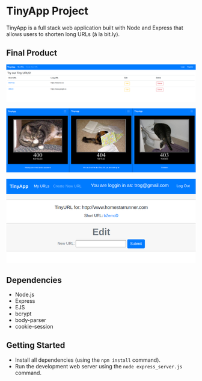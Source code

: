 # TinyApp Project

TinyApp is a full stack web application built with Node and Express that allows users to shorten long URLs (à la bit.ly).

## Final Product

!["TinyApp - Homepage"](https://raw.githubusercontent.com/0lgaP/tinyapp/master/docs/tinyapphomepage.png)

!["Enterprise grade errors!"](https://raw.githubusercontent.com/0lgaP/tinyapp/master/docs/errors.png)

!["Create a new URL"](https://raw.githubusercontent.com/0lgaP/tinyapp/master/docs/createANewTinyURL.png)

## Dependencies

- Node.js
- Express
- EJS
- bcrypt
- body-parser
- cookie-session

## Getting Started

- Install all dependencies (using the `npm install` command).
- Run the development web server using the `node express_server.js` command.